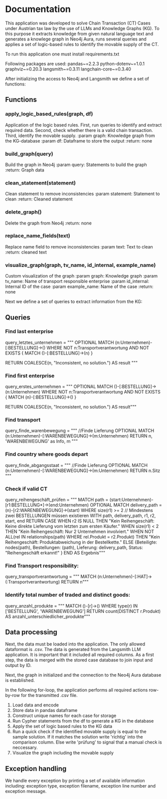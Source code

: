 # Documentation

This application was developed to solve Chain Transaction (CT) Cases under Austrian tax law by the use of LLMs and Knowledge Graphs (KG).
To this purpose it extracts knowledge from given natural language text and generates a knowlege graph in Neo4j Aura, runs several queries and applies a set of logic-based rules to identify the movable supply of the CT.

To run this application one must install requirements.txt

Following packages are used:
pandas~=2.2.3
python-dotenv~=1.0.1
graphviz~=0.20.3
langsmith~=0.3.11
langchain-core~=0.3.40

After initializing the access to Neo4j and Langsmith we define a set of functions:

## Functions
      	 	
### apply_logic_based_rules(graph, df)
Application of the logic based rules.
First, run queries to identify and extract required data.
Second, check whether there is a valid chain transaction.
Third, identify the movable supply.
:param graph: Knowledge graph from the KG-database
:param df: Dataframe to store the output
:return: none

### build_graph(query)
Build the graph in Neo4j
:param query: Statements to build the graph
:return: Graph data

### clean_statement(statement)
Clean statement to remove inconsistencies
:param statement: Statement to clean
:return: Cleaned statement

### delete_graph()
Delete the graph from Neo4j
:return: none

### replace_name_fields(text)
Replace name field to remove inconsistencies
:param text: Text to clean
:return: cleaned text

### visualize_graph(graph, tv_name, id_internal, example_name)
Custom visualization of the graph
:param graph: Knowledge graph
:param tv_name: Name of transport responsible enterprise
:param id_internal: Internal ID of the case
:param example_name: Name of the case
:return: none

Next we define a set of queries to extract information from the KG:
## Queries

### Find last enterprise
query_letztes_unternehmen = """
OPTIONAL MATCH (n:Unternehmen)-[:BESTELLUNG]->() 
WHERE NOT n:Transportverantwortung AND NOT EXISTS { MATCH ()-[:BESTELLUNG]->(n) } 

RETURN COALESCE(n, "Inconsistent, no solution.") AS result
"""

### Find first enterprise
query_erstes_unternehmen = """
OPTIONAL MATCH ()-[:BESTELLUNG]->(n:Unternehmen)
WHERE NOT n:Transportverantwortung AND NOT EXISTS { MATCH (n)-[:BESTELLUNG]->() } 

RETURN COALESCE(n, "Inconsistent, no solution.") AS result"""

### Find transport
query_finde_warenbewegung = """
    //Finde Lieferung
    OPTIONAL MATCH (n:Unternehmen)-[:WARENBEWEGUNG]->(m:Unternehmen) 
    RETURN n, 'WARENBEWEGUNG' as Info, m
    """

### Find country where goods depart
query_finde_abgangsstaat = """
    //Finde Lieferung
    OPTIONAL MATCH (n:Unternehmen)-[:WARENBEWEGUNG]->(m:Unternehmen) 
    RETURN n.Sitz
    """

### Check if valid CT
query_reihengeschäft_prüfen = """
    MATCH path = (start:Unternehmen)-[r1:BESTELLUNG*]->(end:Unternehmen)
    OPTIONAL MATCH delivery_path = (n)-[r2:WARENBEWEGUNG]->(start) 
    WHERE size(r1) >= 2  // Mindestens zwei BESTELLUNGEN müssen existieren
    WITH path, delivery_path, r1, r2, start, end
    RETURN 
        CASE 
            WHEN r2 IS NULL THEN "Kein Reihengeschäft: Keine direkte Lieferung vom letzten zum ersten Käufer."
            WHEN size(r1) < 2 THEN "Kein Reihengeschäft: Nur 2 Unternehmen involviert."
            WHEN NOT ALL(rel IN relationships(path) WHERE rel.Produkt = r2.Produkt) 
                THEN "Kein Reihengeschäft: Produktabweichung in der Bestellkette."
            ELSE 
                {Beteiligte: nodes(path), 
                  Bestellungen: (path), 
                  Lieferung: delivery_path, 
                  Status: "Reihengeschäft erkannt!" }
        END AS Ergebnis"""

### Find Transport responsibility:
query_transportverantwortung = """
    MATCH (n:Unternehmen)-[:HAT]->(:Transportverantwortung)
    RETURN n"""

### Identify total number of traded and distinct goods:
query_anzahl_produkte = """
    MATCH ()-[r]->()
    WHERE type(r) IN ['BESTELLUNG', 'WARENBEWEGUNG']
    RETURN count(DISTINCT r.Produkt) AS anzahl_unterschiedlicher_produkte"""


## Data processing

Next, the data must be loaded into the application. The only allowed dataformat is .csv. The data is generated from the Langsmith LLM application.
It is important that it included all required columns.
As a first step, the data is merged with the stored case database to join input and output by ID.

Next, the graph in initialized and the connection to the Neo4j Aura database is established.

In the following for-loop, the application performs all required actions row-by-row for the transmitted .csv file.

1. Load data and encode
2. Store data in pandas dataframe
3. Construct unique names for each case for storage
4. Run Cypher statements from the df to generate a KG in the database
5. Apply the set of logic based rules to the KG data
6. Run a quick check if the identified movable supply is equal to the sample solution. If it matches the solution write 'richtig' into the comparison column. Else write 'prüfung' to signal that a manual check is neccessary.
7. Visualize the graph including the movable supply


## Exception handling

We handle every exception by printing a set of available information including: exception type, exception filename, exception line number and exception message.
